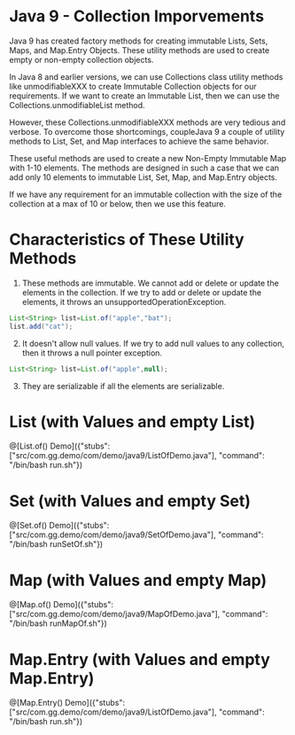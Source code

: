 # Java 9 - Collection Imporvements

Java 9 has created factory methods for creating immutable Lists, Sets, Maps, and Map.Entry Objects. These utility methods are used to create empty or non-empty collection objects.

In Java 8 and earlier versions, we can use Collections class utility methods like unmodifiableXXX to create Immutable Collection objects for our requirements. If we want to create an Immutable List, then we can use the Collections.unmodifiableList method.

However, these Collections.unmodifiableXXX methods are very tedious and verbose. To overcome those shortcomings, coupleJava 9 a couple of utility methods to List, Set, and Map interfaces to achieve the same behavior.

These useful methods are used to create a new Non-Empty Immutable Map with 1-10 elements. The methods are designed in such a case that we can add only 10 elements to immutable List, Set, Map, and Map.Entry objects.

If we have any requirement for an immutable collection with the size of the collection at a max of 10 or below, then we use this feature.

# Characteristics of These Utility Methods

1. These methods are immutable. We cannot add or delete or update the elements in the collection. If we try to add or delete or update the elements, it throws an unsupportedOperationException.

``` java
List<String> list=List.of("apple","bat");
list.add("cat");
```

2. It doesn't allow null values. If we try to add null values to any collection, then it throws a null pointer exception.

``` java
List<String> list=List.of("apple",null);
```

3. They are serializable if all the elements are serializable.



# List (with Values and empty List)

@[List.of() Demo]({"stubs": ["src/com.gg.demo/com/demo/java9/ListOfDemo.java"], "command": "/bin/bash run.sh"})


# Set (with Values and empty Set)
@[Set.of() Demo]({"stubs": ["src/com.gg.demo/com/demo/java9/SetOfDemo.java"], "command": "/bin/bash runSetOf.sh"})

# Map (with Values and empty Map)
@[Map.of() Demo]({"stubs": ["src/com.gg.demo/com/demo/java9/MapOfDemo.java"], "command": "/bin/bash runMapOf.sh"})

# Map.Entry (with Values and empty Map.Entry)
@[Map.Entry() Demo]({"stubs": ["src/com.gg.demo/com/demo/java9/ListOfDemo.java"], "command": "/bin/bash run.sh"})


